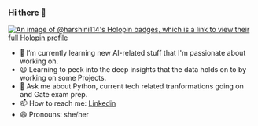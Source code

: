 ### Hi there 👋
[![An image of @harshini114's Holopin badges, which is a link to view their full Holopin profile](https://holopin.me/harshini114)](https://holopin.io/@harshini114)


- 🔭 I’m currently learning new AI-related stuff that I'm passionate about working on.
- 😃 Learning to peek into the deep insights that the data holds on to by working on some Projects.
- 💬 Ask me about Python, current tech related tranformations going on and Gate exam prep. 
- 📫 How to reach me: [Linkedin](https://www.linkedin.com/in/harshini-borugadda)
- 😄 Pronouns: she/her
  

